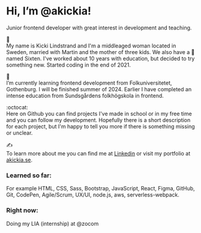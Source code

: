 # Hi, I’m @akickia! 
Junior frontend developer with great interest in development and teaching. 


👋<br>
My name is Kicki Lindstrand and I'm a middleaged woman located in Sweden, married with Martin and the mother of three kids. We also have a 🐩 named Sixten. I've worked about 10 years with education, but decided to try something new. Started coding in the end of 2021.


📖<br>
I’m currently learning frontend development from Folkuniversitetet, Gothenburg. I will be finished summer of 2024.
Earlier I have completed an intense education from Sundsgårdens folkhögskola in frontend.  


:octocat:<br>
Here on Github you can find projects I've made in school or in my free time and you can follow my development. Hopefully there is a short description for each project, but I'm happy to tell you more if there is something missing or unclear. 


✍️<br>
To learn more about me you can find me at [Linkedin](https://www.linkedin.com/in/kicki-lindstrand) or visit my portfolio at [akickia.se](https://akickia.se).



### Learned so far:
For example HTML, CSS, Sass, Bootstrap, JavaScript, React, Figma, GitHub, Git, CodePen, Agile/Scrum, UX/UI, node.js, aws, serverless-webpack. 

### Right now: 
Doing my LIA (internship) at @zocom 

